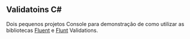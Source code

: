 ## Validatoins C#

Dois pequenos projetos Console para demonstração de como utilizar as bibliotecas [Fluent](https://github.com/FluentValidation/FluentValidation) e [Flunt](https://github.com/andrebaltieri/Flunt/blob/main/Flunt/Validations/StringValidationContract.cs) Validations.